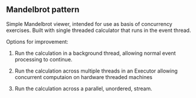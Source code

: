 Mandelbrot pattern
------------------

Simple Mandelbrot viewer, intended for use as basis of concurrency
exercises. Built with single threaded calculator that runs in the
event thread.

Options for improvement:

1) Run the calculation in a background thread, allowing normal
event processing to continue.

2) Run the calculation across multiple threads in an Executor
allowing concurrent computaion on hardware threaded machines

3) Run the calculation across a parallel, unordered, stream.

